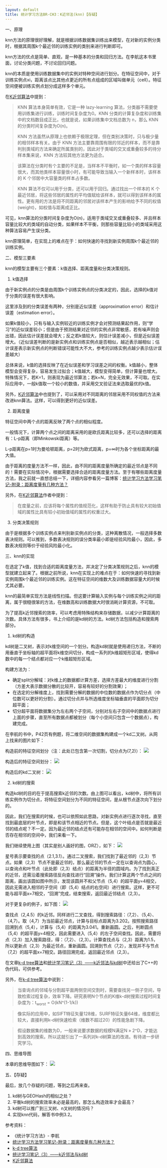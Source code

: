 ```yaml
---
layout: default
title: 统计学习方法BR-CH3：K近邻法(knn)【存疑】
---
```

一、原理

knn方法的原理很好理解，就是根据训练数据集训练出来模型，在对新的实例分类时，根据其周围k个最近邻的训练实例的类别来进行判断即可。

knn方法的优点是简单、直观，是一种基本的分类和回归方法。在李航这本书里面，讨论分类问题，不讨论回归问题。

knn的本质是使用训练数据集中的实例对特种空间进行划分。在特征空间中，对于训练实例点xi，距离该点比其他点更近的所有点组成的区域叫做单元（cell）。特征空间便被训练实例点划分成这样多个单元。

在[K近邻算法](http://www.leexiang.com/k-nearest-neighbor-algorithm)中提到：

> KNN 算法本身简单有效，它是一种 lazy-learning 算法，分类器不需要使用训练集进行训练，训练时间复杂度为0。KNN 分类的计算复杂度和训练集中的文档数目成正比，也就是说，如果训练集中文档总数为 n，那么 KNN 的分类时间复杂度为O(n)。
> 
> KNN 方法虽然从原理上也依赖于极限定理，但在类别决策时，只与极少量的相邻样本有关。由于 KNN 方法主要靠周围有限的邻近的样本，而不是靠判别类域的方法来确定所属类别的，因此对于类域的交叉或重叠较多的待分样本集来说，KNN 方法较其他方法更为适合。

> 该算法在分类时有个主要的不足是，当样本不平衡时，如一个类的样本容量很大，而其他类样本容量很小时，有可能导致当输入一个新样本时，该样本的 K 个邻居中大容量类的样本占多数。 

> KNN 算法不仅可以用于分类，还可以用于回归。通过找出一个样本的 K 个最近邻居，将这些邻居的属性的平均值赋给该样本，就可以得到该样本的属性。更有用的方法是将不同距离的邻居对该样本产生的影响给予不同的权值(weight)，如权值与距离成正比。

可见，knn算法的分类时间复杂度为O(n)，适用于类域交叉或重叠较多、并且样本容量比较大的类域的自动分类，如果样本不平衡，则那些容量比较小的类域采用这种算法容易产生误分类。

knn原理简单，在实现上的难点在于：如何快速的寻找到新实例周围k个最近邻的训练实例。

二、模型三要素

knn的模型主要有三个要素：k值选择、距离度量和分类决策规则。

1. k值选择

由于新实例点的分类是由周围k个训练实例点的分类决定的，因此，选择的k值对于分类的误差有很大影响。

这里涉及到的分类误差有两种，分别是近似误差（approximation error）和估计误差（estimation error）。

如果k值较小，只有与输入实例较近的训练实例才会对预测结果起作用，则“学习”的近似误差较小；但是由于预测结果对近邻的实例点非常敏感，若有噪声则会出错，因此估计误差就会增大；反之若k值较大，则估计误差减小，但是近似误差增大。（近似误差判断的是新实例点和训练实例点是否相似，越近表示越相似；估计误差表示新实例点的判断错误可能性大不大，参考的训练实例点越少表示估计误差越大）

总体来说，k值的选择反映了在近似误差和学习误差之间的权衡。k值越小，整体模型会变得复杂，容易发生过拟合；k值越大，模型变得简单，但计算量也增大。特殊情况下，若K=1，则表现为最近邻算法；若k=N，完全无效果，不可取。在实际应用中，一般k值取一个较小的数值，并采用交叉验证法来选取最优的k值。

另外，[K近邻算法](http://www.leexiang.com/k-nearest-neighbor-algorithm)中也提到了，可以采用对不同距离的邻居采用不同权值的方法来改进knn算法。这样，可以得到更好的近似误差。

2. 距离度量

特征空间中两个点的距离反映了两个点的相似程度。

一般情况下，计算两个点之间的距离采用的是欧氏距离比较多，还可以选择的距离有：L-p距离（即Minkowski距离）等。

L-p距离在p=1时为曼哈顿距离，p=2时为欧式距离，p=∞时为各个坐标距离的最大值。

由于距离的度量方法不一样，因此，由不同的距离度量所确定的最近邻点是不同的！需要在实际情况中，根据需要选择合适的距离度量方法。至于有哪些距离度量方法，我之前就一直想总结一下，详细内容参看另一篇博客：[统计学习方法学习笔记-附录：距离度量有几种方法？](http://arthur503.github.io/blog/2013/10/05/Statistical-Methods-appendix-how-many-kind-of-distances.html)

另外，在[K近邻算法](http://www.leexiang.com/k-nearest-neighbor-algorithm)作者中提到：

> 在度量之前，应该将每个属性的值规范化，这样有助于防止具有较大初始值域的属性比具有较小初始值域的属性的权重过大。

3. 分类决策规则

由于是根据多个训练实例点来判别新实例点的分类，这种离散情况，一般选择多数表决规则。可以推到，多数表决规则的误分类率最小即是经验风险最小，因此，多数表决规则等价于经验风险最小化。

三、knn的实现

在选定了k值，找到合适的距离度量方法，并决定了分类决策规则之后，knn的模型就建立起来了。根据之前所说，knn在实现上的难点在于：如何快速的寻找到新实例周围k个最近邻的训练实例。这在特征空间的维数大及训练数据容量大的时候尤其必要。

knn的最简单实现方法是线性扫描。但这要计算输入实例与每个训练实例之间的距离，属于很糙很笨的方法，在维数高和训练数据大时很消耗计算资源，不可取。

为了提高k近邻搜索的效率，可以考虑用特殊结构来存储数据，以减少计算距离的次数。具体方法有很多，书上介绍的是kd树的方法。kd树方法包括构造和搜索两部分。

1. kd树的构造

kd树是二叉树，表示对k维空间的一个划分。构造kd树就是使用递归方法，不断的用垂直于坐标轴的超平面将k维空间切分，构成一系列的k维超矩形区域，使得kd数中的每一个结点都对应一个k维超矩形区域。

构建方法为：

* 确定split分解域：对k维上的数据都计算方差，选择方差最大的维度进行分割（方差大表示数据分散的比较开，容易有较好的分割效果）；
* 在选定的分解维度上，找到需要分解的数据的中位数的数据点作为切分点（中位数可以更好的分割）。通过切分点并与所选维度坐标轴垂直的平面即为切分超平面；
* 切分超平面将数据集分为左右两个子空间，分别对左右子空间中的数据点进行上面的步骤，直至所有数据点都被划分（每个小空间只包含一个数据点），构建完成。

在李航的书中，P42页有例题，将二维空间的数据集构建成一个kd二叉树。从网上找来的图片如下：

构造前的特征空间划分（注：此处已包含第一次切割，切分点为(7,2)）：
<img src="http://img.my.csdn.net/uploads/201212/24/1356352414_3789.jpg">

构造后的特征空间划分：
<img src="http://img.my.csdn.net/uploads/201212/24/1356352628_9385.jpg">

构造后的kd二叉树：
<img src="http://img.my.csdn.net/uploads/201212/24/1356352569_3970.jpg">

2. kd树的搜索

构造kd树的目的在于提高搜索k近邻的次数。由上图可以看出，kd树中，将所有训练实例作为切分点，将特征空间划分为不同的特征空间，是从根节点逐次向下划分的。

因此，我们在搜索的时候，也可以依照如此思路，对新实例点进行逐次寻找，直至找到最底层的叶节点，即是和该节点相近的节点。但是，这个叶结点是否就是最近邻的结点呢？不一定。因为最近邻的结点还有可能存在相邻的空间中。如何判断是否存在相邻的空间中，我们来看一下。

我们继续使用上图（其实是别人画好的图，ORZ），如下：
<img src="http://img.my.csdn.net/uploads/201212/24/1356352628_9385.jpg">

星号表示要查找的点（2.1,3.1）。通过二叉搜索，我们找到了最近邻的（2,3）节点。如果（2,3）节点不是最近邻的，那么最近邻的节点一定在以查询点为圆心，以查询点和叶节点（此处即（2,3）结点）的距离为半径的圆域内。为了找到真正的近邻，还需沿着搜索路径反向查找进行“回溯”操作。我们计算这两个节点之间的距离，画出该圆如图中所示，发现该圆并不和父节点（5,4）的超平面y=4相交，因此无需进入相邻的子空间（即（5,4）结点的右空间）进行搜索。这样，更不可能与超平面x=7相交，“回溯”完成，结束搜索，返回最近邻结点（2,3）。

对于更复杂的例子，如下图：
<img src="http://img.my.csdn.net/uploads/201212/24/1356352671_1629.jpg">

查找点（2,4.5）的k近邻。同样进行二叉查找，得到搜索路径：（7,2）、（5,4）、（4,7）。取（4,7）为当前最近邻点，计算与目标点距离为3.202。按照搜索路径回溯到点（5,4），计算与（5,4）的距离为3.041。重新画圆。之后，判断圆点（5,4）的超平面y=4相交，因此需要进入（5,4）的左子空间查找。因此，需要将点（2,3）加入搜索路径，得：（7,2）、（2,3）。计算查找点与（2,3）距离为1.5，所以更新点（2,3）为最近邻点，重新画圆。回溯到节点（7,2），发现并不与节点（7,2）的超平面x=7相交。路径回溯完成，返回最近邻点（2,3）。

在文章[k-d tree算法](http://www.cnblogs.com/eyeszjwang/articles/2429382.html)和[统计学习笔记（3）——k近邻法与kd树](http://blog.csdn.net/qll125596718/article/details/8426458)中还给出了C++的伪代码，可供参考。

另外，在[k-d tree算法](http://www.cnblogs.com/eyeszjwang/articles/2429382.html)中说到：

> 当查询点的邻域与分割超平面两侧空间交割时，需要查找另一侧子空间，导致检索过程复杂，效率下降。研究表明N个节点的K维k-d树搜索过程时间复杂度为：t<sub>worst</sub> = O(kN^(1-1/k))

> 像实际的应用中，如SIFT特征矢量128维，SURF特征矢量64维，维度都比较大，直接利用k-d树快速检索（维数不超过20）的性能急剧下降。

> 假设数据集的维数为D，一般来说要求数据的规模N满足N » 2^D，才能达到高效的搜索。所以这就引出了一系列对k-d树算法的改进。有待进一步研究学习。


四、思维导图

本章的思维导图如下：
<img src="http://arthur503.github.io/blog/assets/pic/201310/2013-10-04-Statistical-Methods-ch3-knn.png">

五、【存疑】

最后，放几个存疑的问题，等到之后再来查。

1. kd树与GEOHash的相似之处？
2. 平衡kd树的搜索效率未必是最高的，那怎么构造效率才会最高？
3. kd树可以推广到三叉树、n叉树的情况吗？
4. 实现knn代码，解答书中例3.2。

参考资料：

* 《统计学习方法》- 李航
* [统计学习方法学习笔记-附录：距离度量有几种方法？](http://arthur503.github.io/blog/2013/10/05/Statistical-Methods-appendix-how-many-kind-of-distances.html)
* [k-d tree算法](http://www.cnblogs.com/eyeszjwang/articles/2429382.html)
* [统计学习笔记（3）——k近邻法与kd树](http://blog.csdn.net/qll125596718/article/details/8426458)
* [K近邻算法](http://www.leexiang.com/k-nearest-neighbor-algorithm)